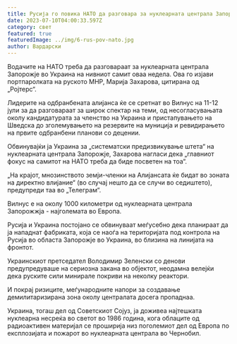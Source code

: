```yaml
---
title: Русија го повика НАТО да разговара за нуклеарната централа Запорожје на самитот
date: 2023-07-10T04:00:33.597Z
category: свет
featured: true
featuredImage: ../img/6-rus-pov-nato.jpg
author: Вардарски
---
```

Водачите на НАТО треба да разговараат за нуклеарната централа Запорожје во Украина на нивниот самит оваа недела. Ова го изјави портпаролката на руското МНР, Марија Захарова, цитирана од „Ројтерс“.

Лидерите на одбранбената алијанса ќе се сретнат во Вилнус на 11-12 јули за да разговараат за широк спектар на теми, од несогласувањата околу кандидатурата за членство на Украина и пристапувањето на Шведска до зголемувањето на резервите на муниција и ревидирањето на првите одбранбени планови со децении.

Обвинувајќи ја Украина за „систематски предизвикување штета“ на нуклеарната централа Запорожје, Захарова нагласи дека „главниот фокус на самитот на НАТО треба да биде посветен на тоа“.

„На крајот, мнозинството земји-членки на Алијансата ќе бидат во зоната на директно влијание“ (во случај нешто да се случи во седиштето), предупреди таа во „Телеграм“.

Вилнус е на околу 1000 километри од нуклеарната централа Запорожжја - најголемата во Европа.

Русија и Украина постојано се обвинуваат меѓусебно дека планираат да ја нападнат фабриката, која се наоѓа на територијата под контрола на Русија во областа Запорожје во Украина, во близина на линијата на фронтот.

Украинскиот претседател Володимир Зеленски со денови предупредуваше на сериозна закана во објектот, неодамна велејќи дека руските сили минирале покриви на неколку реактори.

И покрај ризиците, меѓународните напори за создавање демилитаризирана зона околу централата досега пропаднаа.

Украина, тогаш дел од Советскиот Сојуз, ја доживеа најтешката нуклеарна несреќа во светот во 1986 година, кога облаците од радиоактивен материјал се проширија низ поголемиот дел од Европа по експлозијата и пожарот во нуклеарната централа во Чернобил.